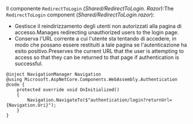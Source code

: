 <span data-ttu-id="f5ba3-101">Il componente `RedirectToLogin` (*Shared/RedirectToLogin. Razor*):</span><span class="sxs-lookup"><span data-stu-id="f5ba3-101">The `RedirectToLogin` component (*Shared/RedirectToLogin.razor*):</span></span>

* <span data-ttu-id="f5ba3-102">Gestisce il reindirizzamento degli utenti non autorizzati alla pagina di accesso.</span><span class="sxs-lookup"><span data-stu-id="f5ba3-102">Manages redirecting unauthorized users to the login page.</span></span>
* <span data-ttu-id="f5ba3-103">Conserva l'URL corrente a cui l'utente sta tentando di accedere, in modo che possano essere restituiti a tale pagina se l'autenticazione ha esito positivo.</span><span class="sxs-lookup"><span data-stu-id="f5ba3-103">Preserves the current URL that the user is attempting to access so that they can be returned to that page if authentication is successful.</span></span>

```razor
@inject NavigationManager Navigation
@using Microsoft.AspNetCore.Components.WebAssembly.Authentication
@code {
    protected override void OnInitialized()
    {
        Navigation.NavigateTo($"authentication/login?returnUrl={Navigation.Uri}");
    }
}
```
